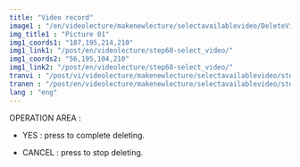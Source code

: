 ```yaml
---
title: "Video record"
image1 : "/en/videolecture/makenewlecture/selectavailablevideo/DeleteVideo.png"
img_title1 : "Picture 01"
img1_coords1: "187,195,214,210"
img1_link1: "/post/en/videolecture/step60-select_video/"
img1_coords2: "56,195,104,210"
img1_link2: "/post/en/videolecture/step60-select_video/"
tranvi : "/post/vi/videolecture/makenewlecture/selectavailablevideo/step59_delete_video/"
tranen : "/post/en/videolecture/makenewlecture/selectavailablevideo/step59_delete_video/"
lang : "eng"
---
```

OPERATION AREA :

- YES : press to complete deleting.

- CANCEL : press to stop deleting.		